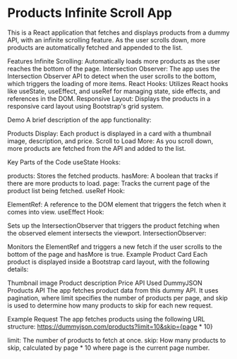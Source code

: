 # Products Infinite Scroll App

This is a React application that fetches and displays products from a dummy API, with an infinite scrolling feature. As the user scrolls down, more products are automatically fetched and appended to the list.

Features
Infinite Scrolling: Automatically loads more products as the user reaches the bottom of the page.
Intersection Observer: The app uses the Intersection Observer API to detect when the user scrolls to the bottom, which triggers the loading of more items.
React Hooks: Utilizes React hooks like useState, useEffect, and useRef for managing state, side effects, and references in the DOM.
Responsive Layout: Displays the products in a responsive card layout using Bootstrap's grid system.

Demo
A brief description of the app functionality:

Products Display: Each product is displayed in a card with a thumbnail image, description, and price.
Scroll to Load More: As you scroll down, more products are fetched from the API and added to the list.

Key Parts of the Code
useState Hooks:

products: Stores the fetched products.
hasMore: A boolean that tracks if there are more products to load.
page: Tracks the current page of the product list being fetched.
useRef Hook:

ElementRef: A reference to the DOM element that triggers the fetch when it comes into view.
useEffect Hook:

Sets up the IntersectionObserver that triggers the product fetching when the observed element intersects the viewport.
IntersectionObserver:

Monitors the ElementRef and triggers a new fetch if the user scrolls to the bottom of the page and hasMore is true.
Example Product Card
Each product is displayed inside a Bootstrap card layout, with the following details:

Thumbnail image
Product description
Price
API Used
DummyJSON Products API
The app fetches product data from this dummy API. It uses pagination, where limit specifies the number of products per page, and skip is used to determine how many products to skip for each new request.

Example Request
The app fetches products using the following URL structure:
https://dummyjson.com/products?limit=10&skip={page * 10}

limit: The number of products to fetch at once.
skip: How many products to skip, calculated by page * 10 where page is the current page number.
